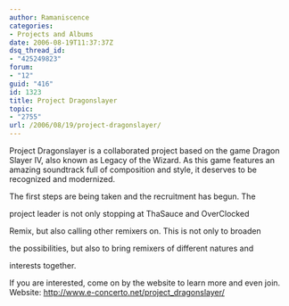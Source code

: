 ```yaml
---
author: Ramaniscence
categories:
- Projects and Albums
date: 2006-08-19T11:37:37Z
dsq_thread_id:
- "425249823"
forum:
- "12"
guid: "416"
id: 1323
title: Project Dragonslayer
topic:
- "2755"
url: /2006/08/19/project-dragonslayer/
---
```


Project Dragonslayer is a collaborated project based on the game Dragon Slayer IV, also known as Legacy of the Wizard. As this game features an amazing soundtrack full of composition and style, it deserves to be recognized and modernized.  
[](http://www.e-concerto.net/project_dragonslayer/)
  
The first steps are being taken and the recruitment has begun. The
  
project leader is not only stopping at ThaSauce and OverClocked
  
Remix, but also calling other remixers on. This is not only to broaden
  
the possibilities, but also to bring remixers of different natures and
  
interests together.

If you are interested, come on by the website to learn more and even join.  
Website: <http://www.e-concerto.net/project_dragonslayer/>